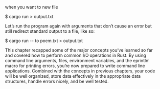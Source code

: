 when you want to new file 



$ cargo run > output.txt

Let’s run the program again with arguments that don’t cause an error but still redirect standard output to a file, like so:




$ cargo run -- to poem.txt > output.txt




This chapter recapped some of the major concepts you’ve learned so far and covered how to perform common I/O operations in Rust.
By using command line arguments, files, environment variables, and the eprintln! macro for printing errors, 
you’re now prepared to write command line applications. Combined with the concepts in previous chapters,
your code will be well organized, store data effectively in the appropriate data structures, handle errors nicely, and be well tested.

